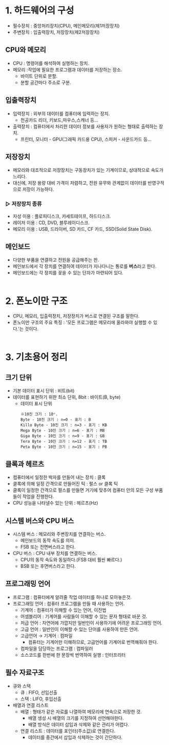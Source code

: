 # 1. 하드웨어의 구성
- 필수장치 : 중앙처리장치(CPU), 메인메모리(제1저장장치)
- 주변장치 : 입출력장치, 저장장치(제2저장장치)

## CPU와 메모리
- CPU : 명령어를 해석하여 실행하는 장치.
- 메모리 :작업에 필요한 프로그램과 데이터를 저장하는 장소.
    - 바이트 단위로 분할.
    - 분할 공간마다 주소로 구분.

## 입출력장치
- 입력장치 : 외부의 데이터를 컴퓨터에 입력하는 장치.
    - 천공카드 리더, 키보드,마우스,스캐너 등...
- 출력장치 : 컴퓨터에서 처리한 데이터 정보를 사용자가 원하는 형태로 출력하는 장치.
    - 프린터, 모니터 - GPU(그래픽 카드용 CPU), 스피커 - 사운드카드 등...

## 저장장치
- 메모리와 대조적으로 저장장치는 구동장치가 있는 기계이므로, 상대적으로 속도가 느리다.
- 대신에, 저장 용량 대비 가격이 저렴하고, 전원 유무와 관계없이 데이터를 반영구적으로 저장이 가능하다.

### ▷ 저장장치 종류
- 자성 이용 : 플로피디스크, 카세트테이프, 하드디스크.
- 레이저 이용 : CD, DVD, 블루레이디스크.
- 메모리 이용 : USB, 드라이버, SD 카드, CF 카드, SSD(Solid State Disk).

## 메인보드
- 다양한 부품을 연결하고 전원을 공급해주는 판.
- 메인보드에서 각 장치를 연결하여 데이터가 지나다니는 통로를 **버스**라고 한다.
- 메인보드에는 각 장치를 꽂을 수 있는 단자가 마련되어 있다.
<br><br>

# 2. 폰노이만 구조
- CPU, 메모리, 입출력장치, 저장장치가 버스로 연결된 구조를 말한다.
- 폰노이만 구조의 주요 특징 : '모든 프로그램은 메모리에 올라와야 실행할 수 있다.'는 것이다.
<br><br>

# 3. 기초용어 정리
## 크기 단위
- 기본 데이터 표시 단위 : 비트(bit)
- 데이터를 표현하기 위한 최소 단위, 8bit : 바이트(B, byte)
    - 데이터 표시 단위
        ```
        ※10진 크기 : 10ⁿ.
        Byte - 10진 크기 : n=0 - 표기 : B
        Killo Byte - 10진 크기 : n=3 - 표기 : KB
        Mega Byte - 10진 크기 : n=6 - 표기 : MB
        Giga Byte - 10진 크기 : n=9 - 표기 : GB
        Tera Byte - 10진 크기 : n=12 - 표기 : TB
        Peta Byte - 10진 크기 : n=15 - 표기 : PB
        ```

## 클록과 헤르츠
- 컴퓨터에서 일정한 박자를 만들어 내는 장치 : 클록
- 클록에 의해 일정 간격으로 만들어진 틱 : 펄스 or 클록 틱
- 클록이 일정한 간격으로 펄스를 만들면 거기에 맞추어 컴퓨터 안의 모든 구성 부품들이 작업을 진행한다.
- CPU 성능을 나타낼수 있는 단위 : 헤르츠(Hz)

## 시스템 버스와 CPU 버스
- 시스템 버스 : 메모리와 주변장치를 연결하는 버스.
    - 메인보드의 동작 속도를 의미.
    - FSB 또는 전면버스라고 한다.
- CPU 버스 : CPU 내부 장치를 연결하는 버스.
    - CPU의 동작 속도와 동일하다.(FSB 대비 훨씬 빠르다.)
    - BSB 또는 후면버스라고 한다.

## 프로그래밍 언어
- 프로그램 : 컴퓨터에게 알려줄 작업 데이터를 하나로 모아놓은것.
- 프로그래밍 언어 : 컴퓨터 프로그램을 만들 때 사용하는 언어.
    - 기계어 : 컴퓨터가 이해할 수 있는 언어, 이진법
    - 어셈블리어 : 기계어를 사람들이 이해할 수 있는 문자 형태로 바꾼 것.
    - 저급 언어 : 자연어에 가깝지만 일반인이 사용하기에 어려운 프로그래밍 언어.
    - 고급 언어 : 일반인이 이해할 수 있는 단어를 사용하여 만든 언어.
    - 고급언어 → 기계어 : 컴파일
        - 컴퓨터는 기계어만 이해하므로, 고급언어를 기계어로 번역해줘야 한다.
    - 컴파일을 담당하는 프로그램 : 컴파일러
    - 소스코드를 한번에 한 문장씩 번역하여 실행 : 인터프리터

## 필수 자료구조
- 큐와 스택
    - 큐 : FIFO, 선입선출
    - 스택 : LIFO, 후입선출
- 배열과 연결 리스트
    - 배열 : 형태가 같은 자료를 나열하여 메모리에 연속으로 저장한 것.
        - 배열 생성 시 배열의 크기를 지정하여 선언해야한다.
        - 배열 방식은 데이터 삽입과 삭제와 같은 관리가 어렵다.
    - 연결 리스트 : 데이터를 포인터(주소값)로 연결한다.
        - 데이터를 중간에서 삽입과 삭제하는 것이 간단하다.